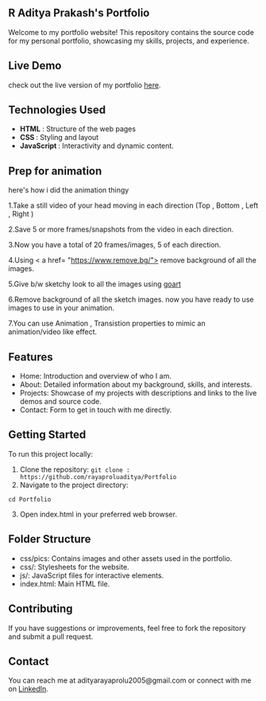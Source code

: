 <h2>R Aditya Prakash's Portfolio</h2>

Welcome to my portfolio website! This repository contains the source code for my personal portfolio, showcasing my skills, projects, and experience.

<h2>Live Demo</h2>

check out the live version of my portfolio [here](https://radityaprakash.netlify.app/).

<h2> Technologies Used </h2>

- <b>HTML</b> : Structure of the web pages
- <b> CSS </b> : Styling and layout
- <b>JavaScript </b>: Interactivity and dynamic content.
  
<h2>Prep for animation</h2>
here's how i did the animation thingy

1.Take a still video of your head moving in each direction (Top , Bottom , Left , Right )

2.Save 5 or more frames/snapshots from the video in each direction.

3.Now you have a total of 20 frames/images, 5 of each direction.

4.Using < a href= "https://www.remove.bg/"> </a> remove background of all the images.

5.Give b/w sketchy look to all the images using <a href ="https://goart.fotor.com/">goart </a>

6.Remove background of all the sketch images. now you have ready to use images to use in your animation.

7.You can use Animation , Transistion properties to mimic an animation/video like effect.

<h2>Features</h2>

* Home: Introduction and overview of who I am.
* About: Detailed information about my background, skills, and interests.
* Projects: Showcase of my projects with descriptions and links to the live demos and source code.
* Contact: Form to get in touch with me directly.
  
<h2>Getting Started </h2>

To run this project locally:

1. Clone the repository:
`git clone :
https://github.com/rayaproluaditya/Portfolio`
3. Navigate to the project directory:

`cd Portfolio`

3. Open index.html in your preferred web browser.
<h2>Folder Structure</h2>

+ css/pics: Contains images and other assets used in the portfolio.
+ css/: Stylesheets for the website.
+ js/: JavaScript files for interactive elements.
+ index.html: Main HTML file.
  
<h2>Contributing</h2>
If you have suggestions or improvements, feel free to fork the repository and submit a pull request.

<h2>Contact</h2>
You can reach me at adityarayaprolu2005@gmail.com or connect with me on <a href ="https://www.linkedin.com/in/rayaprolu-aditya-prakash-224609203?utm_source=share&utm_campaign=share_via&utm_content=profile&utm_medium=android_app">LinkedIn</a>.
